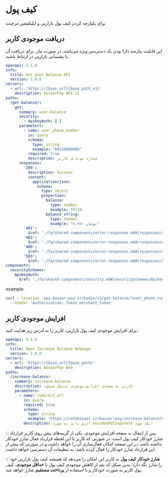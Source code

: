 <h1 id="wallet">کیف پول</h1>

برای یکپارچه کردن کیف پول بازارپی و اپلیکیشن مرچنت

<h2 id="get-balance">دریافت موجودی کاربر</h2>

این قابلیت نیازمند دارا بودن یک دسترسی ویژه می‌باشد، در صورت نیاز، برای دریافت آن با پشتیبانی بازارپی در ارتباط باشید.

```yaml
openapi: 3.1.0
info:
  title: Get User Balance API
  version: 1.0.0
servers:
  - url: 'https://{base_url}{base_path_v1}'
    description: BazaarPay API v1
paths:
  /get-balance/:
    get:
      summary: user-balance
      security:
        - ApiKeyAuth: [ ]
      parameters:
        - name: user_phone_number
          in: query
          schema:
            type: string
            example: "09120000000"
          required: true
          description: شماره موبایل کاربر
      responses:
        '200':
          description: Success
          content:
            application/json:
              schema:
                type: object
                properties:
                  balance:
                    type: number
                    example: 79719
                  balance_string:
                    type: number
                    example: "۷,۹۷۱ تومان"
        '401':
          $ref: './fa/shared-components/error-responses.md#/responses/401'
        '403':
          $ref: './fa/shared-components/error-responses.md#/responses/403'
        '400':
          $ref: './fa/shared-components/error-responses.md#/responses/400'
        '503':
          $ref: './fa/shared-components/error-responses.md#/responses/503'
components:
  securitySchemes:
    ApiKeyAuth:
      $ref: "./fa/shared-components/security.md#/securitySchemes/ApiKeyAuth";
```

example:

```bash
curl --location 'api.bazaar-pay.ir/badje/v1/get-balance/?user_phone_number=09120000000' \
  --header 'Authorization: Token merchant_token'
```

<h2 id="increase-balance">افزایش موجودی کاربر</h2>

برای افزایش موجودی کیف پول بازارپی، کاربر را به آدرس زیر هدایت کنید.

```yaml
openapi: 3.1.0
info:
  title: Open Increase Balance Webpage
  version: 1.0.0
servers:
  - url: 'https://{base_url}{base_path}'
    description: BazaarPay Web
paths:
  /increase-balance:
    summary: increase-balance
    description: کاربر به صفحه‌ی افزایش موجودی منتقل می‌شود
    parameters:
      - name: redirect_url
        in: query
        required: true
        schema:
          type: string
          example: "https://cafebazaar.ir/bazaar-pay/increase-balance?redirect_url=https://bazaar-pay.ir"
        description: آدرس باید به صورت encodeURIComponent انکد شود
```

:bulb: پس از انتقال به صفحه افزایش موجودی، یکی از گزینه‌های پیش روی کاربر قرارداد شارژ خودکار کیف پول است.
در صورتی که کاربر تا این لحظه قرارداد فعال شارژ خودکار نداشته باشد، در این صفحه امکان فعال‌سازی آن را خواهد داشت و در
صورتی که پیش از این قرارداد شارژ خودکار را فعال کرده باشد، به تنظیمات آن دسترسی خواهد داشت.

:bulb: **شارژ خودکار کیف پول** به کاربر این امکان را می‌دهد که همیشه کیف پول بازارپی خود را شارژ نگه دارد. بدین شکل که
بعد از کاهش موجودی کیف پول تا **حداقل موجودی**، کیف پول کاربر به صورت خودکار و با استفاده از **پرداخت مستقیم** شارژ
خواهد شد.
